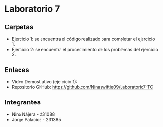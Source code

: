 # Laboratorio 7

## Carpetas 
- Ejercicio 1: se encuentra el código realizado para completar el ejercicio 1.
- Ejercicio 2: se encuentra el procedimiento de los problemas del ejercicio 2.

## Enlaces
- Vídeo Demostrativo (ejercicio 1): 
- Repositorio GitHub: https://github.com/Ninaswiftie09/Laboratorio7-TC

## Integrantes
- Nina Nájera - 231088
- Jorge Palacios - 231385
